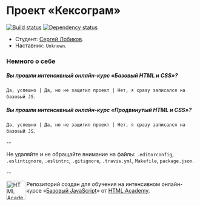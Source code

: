 # Проект «Кексограм»

[![Build status][travis-image]][travis-url]
[![Dependency status][dependency-image]][dependency-url]

* Студент: [Сергей Лобиков](https://htmlacademy.ru/profile/id91145).
* Наставник: `Unknown`.

### Немного о себе

##### Вы прошли интенсивный онлайн-курс «Базовый HTML и CSS»?
`Да, успешно | Да, но не защитил проект | Нет, я сразу записался на базовый JS`.

##### Вы прошли интенсивный онлайн-курс «Продвинутый HTML и CSS»?
`Да, успешно | Да, но не защитил проект | Нет, я сразу записался на базовый JS`.

--

Не удаляйте и не обращайте внимание на файлы: `.editorconfig`, `.eslintignore`, `.eslintrc`, `.gitignore`, `.travis.yml`, `Makefile`, `package.json`.

--

<a href="https://htmlacademy.ru/js_intensive"><img align="left" width="50" height="50" title="HTML Academy" src="https://htmlacademy.ru/static/img/logo-github-javascript.svg"></a>

Репозиторий создан для обучения на интенсивном онлайн-курсе «[Базовый JavaScript](https://htmlacademy.ru/js_intensive)» от [HTML Academy](https://htmlacademy.ru).

[travis-image]: https://travis-ci.org/js-htmlacademy/91145-keksogram.svg?branch=master
[travis-url]: https://travis-ci.org/js-htmlacademy/91145-keksogram
[dependency-image]: https://david-dm.org/js-htmlacademy/91145-keksogram.svg?style=flat-square
[dependency-url]: https://david-dm.org/js-htmlacademy/91145-keksogram
